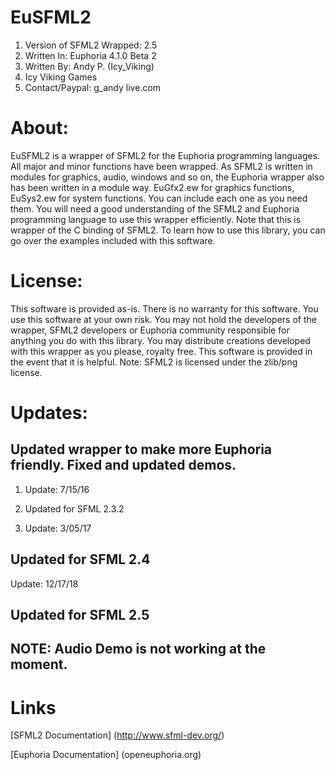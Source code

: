 # EuSFML2
1. Version of SFML2 Wrapped: 2.5
2. Written In: Euphoria 4.1.0 Beta 2
3. Written By: Andy P. (Icy_Viking)
4. Icy Viking Games
5. Contact/Paypal: g_andy <at> live.com

# About:

EuSFML2 is a wrapper of SFML2 for the Euphoria programming languages. All major and minor functions
have been wrapped. As SFML2 is written in modules for graphics, audio, windows and so on, the
Euphoria wrapper also has been written in a module way. EuGfx2.ew for graphics functions, EuSys2.ew
for system functions. You can include each one as you need them. You will need a good understanding
of the SFML2 and Euphoria programming language to use this wrapper efficiently. Note that this is
wrapper of the C binding of SFML2. To learn how to use this library, you can go over the examples
included with this software.


# License:

This software is provided as-is. There is no warranty for this software. You use this software
at your own risk. You may not hold the developers of the wrapper, SFML2 developers or Euphoria
community responsible for anything you do with this library. You may distribute creations developed
with this wrapper as you please, royalty free. This software is provided in the event that it is
helpful. Note: SFML2 is licensed under the zlib/png license.

# Updates:

Updated wrapper to make more Euphoria friendly. Fixed and updated demos. 
-----------------------------------------------------------------------
1. Update: 7/15/16

2. Updated for SFML 2.3.2

3. Update: 3/05/17

Updated for SFML 2.4
-----------------------------------------------------------------------
Update: 12/17/18

Updated for SFML 2.5
-----------------------------------------------------------------------
NOTE: Audio Demo is not working at the moment. 
-----------------------------------------------------------------------
# Links
[SFML2 Documentation] (http://www.sfml-dev.org/)

[Euphoria Documentation] (openeuphoria.org)
